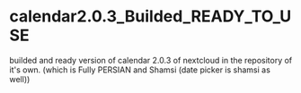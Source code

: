 # calendar2.0.3_Builded_READY_TO_USE

builded and ready version of calendar 2.0.3 of nextcloud in the repository of it's own. (which is Fully PERSIAN and Shamsi (date picker is shamsi as well))

